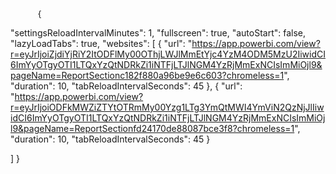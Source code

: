           {
  "settingsReloadIntervalMinutes": 1,
  "fullscreen": true,
  "autoStart": false,
  "lazyLoadTabs": true,
  "websites": [
    {
      "url": "https://app.powerbi.com/view?r=eyJrIjoiZjdiYjRiY2ItODFlMy00OThjLWJlMmEtYjc4YzM4ODM5MzU2IiwidCI6ImYyOTgyOTI1LTQxYzQtNDRkZi1iNTFjLTJlNGM4YzRjMmExNCIsImMiOjl9&pageName=ReportSectionc182f880a96be9e6c603?chromeless=1",
      "duration": 10,
      "tabReloadIntervalSeconds": 45
    },
    {
      "url": "https://app.powerbi.com/view?r=eyJrIjoiODFkMWZiZTYtOTRmMy00Yzg1LTg3YmQtMWI4YmViN2QzNjJlIiwidCI6ImYyOTgyOTI1LTQxYzQtNDRkZi1iNTFjLTJlNGM4YzRjMmExNCIsImMiOjl9&pageName=ReportSectionfd24170de88087bce3f8?chromeless=1",
      "duration": 10,
      "tabReloadIntervalSeconds": 45
    }

  ]
}
        
